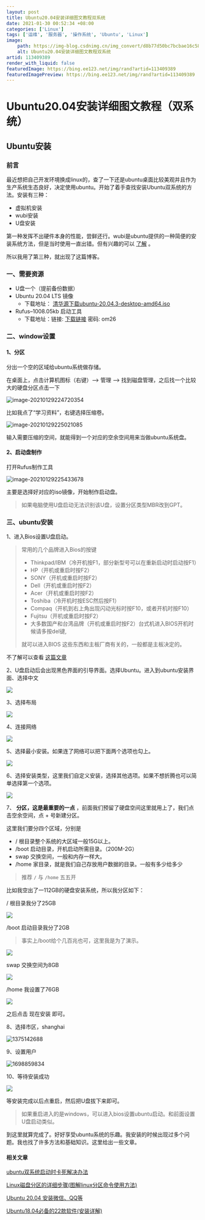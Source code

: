 ```yaml
---
layout: post
title: Ubuntu20.04安装详细图文教程双系统
date: 2021-01-30 00:52:34 +08:00
categories: ['Linux']
tags: ['运维', '服务器', '操作系统', 'Ubuntu', 'Linux']
image:
    path: https://img-blog.csdnimg.cn/img_convert/d8b77d50bc7bcbae16c5891320a3ed51.png?x-oss-process=image/resize,m_fixed,h_150
    alt: Ubuntu20.04安装详细图文教程双系统
artid: 113409389
render_with_liquid: false
featuredImage: https://bing.ee123.net/img/rand?artid=113409389
featuredImagePreview: https://bing.ee123.net/img/rand?artid=113409389
---
```


# Ubuntu20.04安装详细图文教程（双系统）

## Ubuntu安装

### 前言

最近想把自己开发环境换成linux的，查了一下还是ubuntu桌面比较美观并且作为生产系统生态良好，决定使用ubuntu。开始了着手查找安装Ubuntu双系统的方法。安装有三种：

* 虚拟机安装
* wubi安装
* U盘安装

第一种发挥不出硬件本身的性能，尝鲜还行。wubi是ubuntu提供的一种简便的安装系统方法，但是当时使用一直出错。但有兴趣的可以
[了解](https://wiki.ubuntu-tw.org/index.php?title=Wubi)
。
  
所以我用了第三种，就出现了这篇博客。

### 一、需要资源

* U盘一个（提前备份数据）
* Ubuntu 20.04 LTS 镜像
  + 下载地址：
    [清华源下载ubuntu-20.04.3-desktop-amd64.iso](https://mirrors.tuna.tsinghua.edu.cn/ubuntu-releases/20.04/)
* Rufus–1008.05kb 启动工具
  + 下载地址：链接:
    [下载链接](https://pan.baidu.com/s/1hmMkLOdCj26dusJU7-JrBQ)
    密码: om26

### 二、window设置

#### 1、分区

分出一个空的区域给ubuntu系统做存储。

在桌面上，点击计算机图标（右键）–> 管理 --> 找到磁盘管理，之后找一个比较大的硬盘分区点击一下

![image-20210129224720354](https://i-blog.csdnimg.cn/blog_migrate/c419f80b7f2fc1ccf195cc40d6753f5d.png)

比如我点了“学习资料”，右键选择压缩卷。

![image-20210129225021085](https://i-blog.csdnimg.cn/blog_migrate/95de80193cb08c8612c096665afb5265.png)

输入需要压缩的空间，就能得到一个对应的空余空间用来当做ubuntu系统盘。

#### 2、启动盘制作

打开Rufus制作工具

![image-20210129225433678](https://i-blog.csdnimg.cn/blog_migrate/17ab5d2dc4a2e35ad588721b70dbefe5.png)

主要是选择好对应的iso镜像，开始制作启动盘。

> 如果电脑使用U盘启动无法识别该U盘，设置分区类型MBR改到GPT。

### 三、ubuntu安装

1、进入Bios设置U盘启动。

> 常用的几个品牌进入Bios的按键
>
> * Thinkpad/IBM（冷开机按F1，部分新型号可以在重新启动时启动按F1）
> * HP（开机或重启时按F2）
> * SONY（开机或重启时按F2）
> * Dell（开机或重启时按F2）
> * Acer（开机或重启时按F2）
> * Toshiba（冷开机时按ESC然后按F1）
> * Compaq（开机到右上角出现闪动光标时按F10，或者开机时按F10）
> * Fujitsu（开机或重启时按F2）
> * 大多数国产和台湾品牌（开机或重启时按F2）台式机进入BIOS开机时候请多按del键,
>
> 就可以进入BIOS 这些东西和主板厂商有关的，一般都是主板决定的。

不了解可以查看
[这篇文章](https://www.jb51.net/os/82023.html)

2、U盘启动后会出现黑色界面的引导界面。选择Ubuntu。进入到ubuntu安装界面、选择中文

![](https://i-blog.csdnimg.cn/blog_migrate/a99cfe591c4b4b97de992f221703b5c0.jpeg)

3、选择布局

![](https://i-blog.csdnimg.cn/blog_migrate/23237edf0c92a4308cbc43ae9c827664.jpeg)

4、连接网络

![](https://i-blog.csdnimg.cn/blog_migrate/50235ff1b4773e273ff0d3a8ede839da.jpeg)

5、选择最小安装。如果连了网络可以把下面两个选项也勾上。

![](https://i-blog.csdnimg.cn/blog_migrate/44bbbce2bad0564df5eb23334d386101.jpeg)

6、选择安装类型，这里我们自定义安装，选择其他选项。如果不想折腾也可以简单选择第一个选项。

![](https://i-blog.csdnimg.cn/blog_migrate/7523a261f1033594ac2a03e2f62ca956.jpeg)

7、
**分区，这是最重要的一点**
，前面我们预留了硬盘空间这里就用上了，我们点击空余空间，点 + 号新建分区。

这里我们要分四个区域，分别是

* / 根目录整个系统的大区域一般15G以上。
* /boot 启动目录，开机启动所需目录。（200M-2G）
* swap 交换空间，一般和内存一样大。
* /home 家目录，就是我们自己存放用户数据的目录。一般有多少给多少

> 推荐
> `/`
> 与
> `/home`
> 五五开

比如我空出了一112GB的硬盘安装系统，所以我分区如下：

/ 根目录我分了25GB

![](https://i-blog.csdnimg.cn/blog_migrate/258969d6eddcdaf0cc4e4cac41a007ca.jpeg)

/boot 启动目录我分了2GB

> 事实上/boot给个几百兆也可，这里我是为了演示。

![](https://i-blog.csdnimg.cn/blog_migrate/cc505797a08f1affcf16a86af62e745d.jpeg)

swap 交换空间为8GB

![](https://i-blog.csdnimg.cn/blog_migrate/7b01b3663989317fdb927883da3de609.jpeg)

/home 我设置了76GB

![](https://i-blog.csdnimg.cn/blog_migrate/b61e1d2ba3be97eff5b935acbbf481d2.jpeg)

之后点击 现在安装 即可。

8、选择市区，shanghai

![1375142688](https://i-blog.csdnimg.cn/blog_migrate/f9a43a973876a1ff936cc4daf98ed1af.jpeg)

9、设置用户

![1698859834](https://i-blog.csdnimg.cn/blog_migrate/46f6e42ba1b07a01d52e286d03c6cacb.jpeg)

10、等待安装成功

![](https://i-blog.csdnimg.cn/blog_migrate/fd479fff7de963c1a45f30aca4d81c8a.jpeg)

等安装完成以后点重启，然后把U盘拔下来即可。

> 如果重启进入的是windows，可以进入bios设置ubuntu启动。和前面设置U盘启动类似。

到这里就算完成了。好好享受ubuntu系统的乐趣。我安装的时候出现过多个问题。我也找了许多方法和基础知识。这里给出一些文章。

#### 相关文章

[ubuntu双系统启动时卡死解决办法](https://www.cnblogs.com/masbay/p/10718514.html)

[Linux磁盘分区的详细步骤(图解linux分区命令使用方法)](https://blog.csdn.net/Phoenix_wang_cheng/article/details/52743821)

[Ubuntu 20.04 安装微信、QQ等](https://zhuanlan.zhihu.com/p/144286142)

[Ubuntu18.04必备的22款软件(安装详解)](https://zhuanlan.zhihu.com/p/90227781)